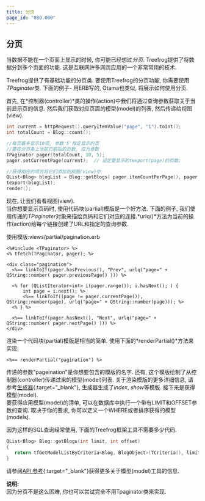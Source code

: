 ```yaml
---
title: 分页
page_id: "080.080"
---
```


## 分页

当数据不能在一个页面上显示的时候, 你可能已经想过*分页*. Treefrog提供了将数据分到多个页面的功能. 这是互联网许多网页应用的一个非常常用的技术.

Treefrog提供了有基础功能的分页类. 要使用Treefrog的分页功能, 你需要使用*TPaginater*类. 下面的例子- 用ERB写的, Otama也类似, 将展示如何使用分页.

首先, 在*控制器(controller)*类的操作(action)中我们将通过查询参数获取关于当前显示页的信息. 然后我们获取对应页面的模型(model)的列表, 然后传递给视图(view).

```c++
int current = httpRequest().queryItemValue("page", "1").toInt();
int totalCount = Blog::count();

//每页最多显示10项, 参数'5'指定显示的页
//要在分页条上当前页前后的页数, 应为奇数
TPaginator pager(totalCount, 10, 5);
pager.setCurrentPage(current);  // 设定要显示的texport(page)的页数;

//获得相应的项并将它们添加到视图(view)中
QList<Blog> blogList = Blog::getBlogs( pager.itemCountPerPage(), pager.offset() );
texport(blogList);
render();
```

现在, 让我们看看视图(view).<br>
当你想要显示页码时, 使用代码块(partial)模版是一个好方法.
下面的例子, 我们使用传递的*TPaginater*对象来描绘页码和它们对应的连接.*urlq()*方法为当前的操作(action)给每个链接创建了URL和指定的查询参数.

使用模版:views/partial/pagination.erb

```
<%#include <TPaginator> %>
<% tfetch(TPaginator, pager); %>

<div class="pagination">
  <%== linkToIf(pager.hasPrevious(), "Prev", urlq("page=" + QString::number( pager.previousPage() ))) %>

  <% for (QListIterator<int> i(pager.range()); i.hasNext(); ) {
      int page = i.next(); %>
      <%== linkToIf((page != pager.currentPage()), QString::number(page), urlq("page=" + QString::number(page))); %>
  <% } %>

  <%== linkToIf(pager.hasNext(), "Next", urlq("page=" + QString::number( pager.nextPage() ))) %>
</div>
```

渲染一个代码块(partial)模版是相当的简单. 使用下面的*renderPartial()*方法来实现:

```
<%== renderPartial("pagination") %>
```

传递的参数"pageination"是你想要包含的模版的名字. 还有, 这个模版绘制了从控制器(controller)传递过来的模型(model)列表. 关于渲染模版的更多详细信息, 请参考[生成器](/user-guide/ch/generator/index.html){:target="_blank"}, 生成器生成了*index*, *show*等模版.
接下来是获得模型(model).<br>
要获得应用模型(model)的清单, 可以在数据库中执行一个带有LIMIT和OFFSET参数的查询. 取决于你的要求, 你可以定义一个WHERE或者排序获得的模型(models).

因为这样的SQL查询经常使用, 下面的Treefrog框架工具不需要多少代码.

```c++
QList<Blog> Blog::getBlogs(int limit, int offset)
{
   return tfGetModelListByCriteria<Blog, BlogObject>(TCriteria(), limit, offset);
}
```

请参阅[API 参考](http://treefrogframework.org/tf_doxygen/tmodelutil_8h.html){:target="_blank"}获得更多关于模型(model)工具的信息.

**说明:**<br>
因为分页不是这么困难, 你也可以尝试完全不用Tpaginator类来实现.